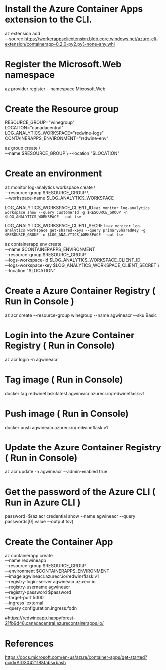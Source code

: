 # Install the Azure Container Apps extension to the CLI.         
az extension add \
  --source https://workerappscliextension.blob.core.windows.net/azure-cli-extension/containerapp-0.2.0-py2.py3-none-any.whl      

# Register the Microsoft.Web namespace       
az provider register --namespace Microsoft.Web          

# Create the Resource group        
RESOURCE_GROUP="winegroup"         
LOCATION="canadacentral"          
LOG_ANALYTICS_WORKSPACE="redwine-logs"          
CONTAINERAPPS_ENVIRONMENT="redwine-env"        

az group create \        
  --name $RESOURCE_GROUP \           
  --location "$LOCATION"       

# Create an environment                
  
az monitor log-analytics workspace create \        
  --resource-group $RESOURCE_GROUP \         
  --workspace-name $LOG_ANALYTICS_WORKSPACE        

LOG_ANALYTICS_WORKSPACE_CLIENT_ID=`az monitor log-analytics workspace show --query customerId -g $RESOURCE_GROUP -n $LOG_ANALYTICS_WORKSPACE --out tsv`             

LOG_ANALYTICS_WORKSPACE_CLIENT_SECRET=`az monitor log-analytics workspace get-shared-keys --query primarySharedKey -g $RESOURCE_GROUP -n $LOG_ANALYTICS_WORKSPACE --out tsv`           

az containerapp env create \
  --name $CONTAINERAPPS_ENVIRONMENT \
  --resource-group $RESOURCE_GROUP \
  --logs-workspace-id $LOG_ANALYTICS_WORKSPACE_CLIENT_ID \
  --logs-workspace-key $LOG_ANALYTICS_WORKSPACE_CLIENT_SECRET \
  --location "$LOCATION"               

# Create a Azure Container Registry   ( Run in Console )   
az acr create --resource-group winegroup --name agwineacr --sku Basic 

# Login into the Azure Container Registry ( Run in Console)     
az acr login -n agwineacr   

# Tag image ( Run in Console)      

docker tag redwineflask:latest agwineacr.azurecr.io/redwineflask:v1   

# Push image ( Run in Console)    
docker push agwineacr.azurecr.io/redwineflask:v1

# Update the  Azure Container Registry ( Run in Console) 
az acr update -n agwineacr --admin-enabled true       

# Get the password of the Azure CLI ( Run in Azure CLI )   
password=$(az acr credential show --name agwineacr --query passwords[0].value --output tsv)

# Create the Container App           
az containerapp create \
--name redwineapp \
--resource-group $RESOURCE_GROUP \
--environment $CONTAINERAPPS_ENVIRONMENT \
--image agwineacr.azurecr.io/redwineflask:v1  \
--registry-login-server agwineacr.azurecr.io \
--registry-username agwineacr \
--registry-password $password  \
--target-port 5000 \
--ingress 'external' \
--query configuration.ingress.fqdn

#https://redwineapp.happyforest-21fb9d48.canadacentral.azurecontainerapps.io/

# References         
https://docs.microsoft.com/en-us/azure/container-apps/get-started?ocid=AID3042118&tabs=bash             
